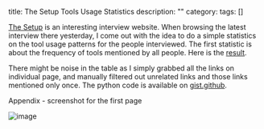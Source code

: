 title: The Setup Tools Usage Statistics
description: ""
category:
tags: []

[The Setup](http://usesthis.com/) is an interesting interview website.
When browsing the latest interview there yesterday, I come out with the
idea to do a simple statistics on the tool usage patterns for the people
interviewed. The first statistic is about the frequency of tools
mentioned by all people. Here is the
[result](http://codingai.appspot.com/demo/usesthis).

There might be noise in the table as I simply grabbed all the links on
individual page, and manually filtered out unrelated links and those
links mentioned only once. The python code is available on
[gist.github](https://gist.github.com/673769).

Appendix - screenshot for the first page

![image](http://hanxiaogang.com/site_media/static/images/posts/usesthis.jpeg)
